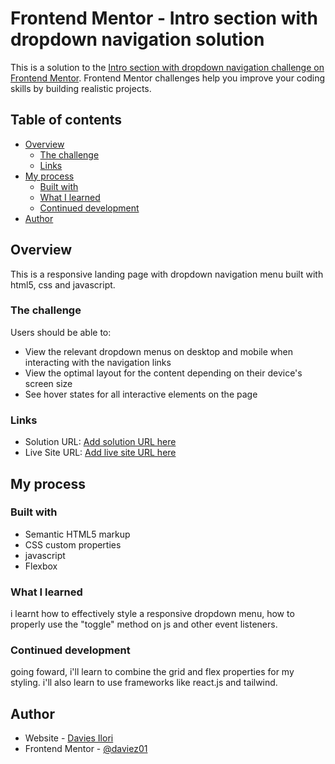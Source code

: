 # Frontend Mentor - Intro section with dropdown navigation solution

This is a solution to the [Intro section with dropdown navigation challenge on Frontend Mentor](https://www.frontendmentor.io/challenges/intro-section-with-dropdown-navigation-ryaPetHE5). Frontend Mentor challenges help you improve your coding skills by building realistic projects. 

## Table of contents

- [Overview](#overview)
  - [The challenge](#the-challenge)
  - [Links](#links)
- [My process](#my-process)
  - [Built with](#built-with)
  - [What I learned](#what-i-learned)
  - [Continued development](#continued-development)
- [Author](#author)


## Overview
This is a responsive landing page with dropdown navigation menu built with html5, css and javascript.

### The challenge

Users should be able to:

- View the relevant dropdown menus on desktop and mobile when interacting with the navigation links
- View the optimal layout for the content depending on their device's screen size
- See hover states for all interactive elements on the page


### Links

- Solution URL: [Add solution URL here](https://your-solution-url.com)
- Live Site URL: [Add live site URL here](https://your-live-site-url.com)

## My process

### Built with

- Semantic HTML5 markup
- CSS custom properties
- javascript
- Flexbox

### What I learned

i learnt how to effectively style a responsive dropdown menu, how to properly use the "toggle" method on js and other event listeners.

### Continued development

going foward, i'll learn to combine the grid and flex properties for my styling. i'll also learn to use frameworks like react.js and tailwind.

## Author

- Website - [Davies Ilori](https://www.linkedin.com/in/davies-ilori-13954b18a)
- Frontend Mentor - [@daviez01](https://www.frontendmentor.io/profile/daviez01)